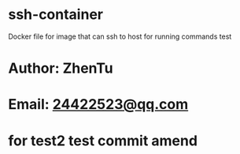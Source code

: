 # ssh-container
Docker file for image that can ssh to host for running commands
test

# Author: ZhenTu
# Email: 24422523@qq.com

# for test2 test commit amend
